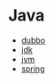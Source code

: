 # Java

- [dubbo](dubbo/README.md)
- [jdk](jdk/README.md)
- [jvm](jvm/README.md)
- [spring](spring/README.md)